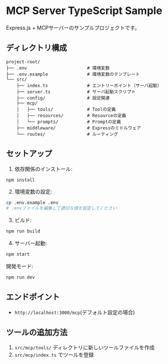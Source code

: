 # MCP Server TypeScript Sample

Express.js + MCPサーバーのサンプルプロジェクトです。

## ディレクトリ構成

```
project-root/
├── .env                       # 環境変数
├── .env.example               # 環境変数のテンプレート
└── src/
    ├── index.ts               # エントリーポイント（サーバ起動）
    ├── server.ts              # サーバ起動スクリプト
    ├── config/                # 設定関連
    ├── mcp/
    │   ├── tools/             # Toolの定義
    │   ├── resources/         # Resourceの定義
    │   └── prompts/           # Promptの定義
    ├── middleware/            # Expressのミドルウェア
    └── routes/                # ルーティング
```

## セットアップ

1. 依存関係のインストール:
```bash
npm install
```

2. 環境変数の設定:
```bash
cp .env.example .env
# .envファイルを編集して適切な値を設定してください
```

3. ビルド:
```bash
npm run build
```

4. サーバー起動:
```bash
npm start
```

開発モード:
```bash
npm run dev
```

## エンドポイント

- `http://localhost:3000/mcp`(デフォルト設定の場合)

## ツールの追加方法
1. `src/mcp/tools/` ディレクトリに新しいツールファイルを作成
2. `src/mcp/index.ts` でツールを登録
